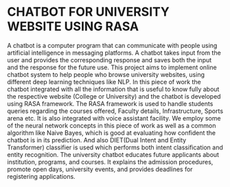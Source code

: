 # CHATBOT FOR UNIVERSITY WEBSITE  USING RASA 
A chatbot is a computer program that can communicate with people using artificial intelligence in messaging platforms. A chatbot takes input from the user and provides the corresponding response and saves both the input and the response for the future use. This project aims to implement online chatbot system to help people who browse university websites, using different deep learning techniques like NLP. In this piece of work the chatbot integrated with all the information that is useful to know fully about the respective website (College or University) and the chatbot is developed using RASA framework. The RASA framework is used to handle   students queries regarding the courses offered, Faculty details, Infrastructure, Sports arena etc. It is also integrated with voice assistant facility. We employ some of the neural network concepts in this piece of work as well as a common algorithm like Naive Bayes, which is good at evaluating how confident the chatbot is in its prediction. And also DIET(Dual Intent and Entity Transformer) classifier is used which performs both intent classification and entity recognition. The university chatbot educates future applicants about institution, programs, and courses. It explains the admission procedures, promote open days, university events, and provides deadlines for registering applications.

